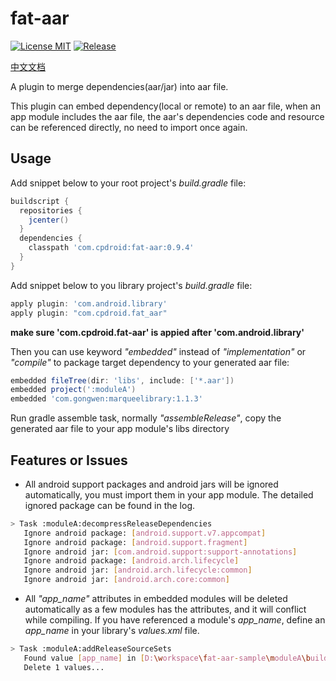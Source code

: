 # fat-aar
[![License MIT](https://img.shields.io/github/release-pre/cpdroid/fat-aar.svg)](https://github.com/cpdroid/fat-aar/releases/tag/v0.9.1)
[![Release](https://img.shields.io/github/license/cpdroid/fat-aar.svg)](https://github.com/cpdroid/fat-aar/blob/master/LICENSE)

[中文文档](https://github.com/cpdroid/fat-aar/blob/master/README_CN.md)

A plugin to merge dependencies(aar/jar) into aar file.

This plugin can embed dependency(local or remote) to an aar file, when an app module includes the aar file, the aar's dependencies code and resource 
can be referenced directly, no need to import once again.

## Usage
Add snippet below to your root project's *build.gradle* file:
```gradle
buildscript {
  repositories {
    jcenter()
  }
  dependencies {
    classpath 'com.cpdroid:fat-aar:0.9.4'
  }
}
```

Add snippet below to you library project's *build.gradle* file:
```gradle
apply plugin: 'com.android.library'
apply plugin: "com.cpdroid.fat_aar"
```

**make sure 'com.cpdroid.fat-aar' is appied after 'com.android.library'**

Then you can use keyword *"embedded"* instead of *"implementation"* or *"compile"* to package target dependency to your generated aar file:
```gradle
embedded fileTree(dir: 'libs', include: ['*.aar'])
embedded project(':moduleA')
embedded 'com.gongwen:marqueelibrary:1.1.3'
```

Run gradle assemble task, normally *"assembleRelease"*, copy the generated aar file to your app module's libs directory

## Features or Issues
* All android support packages and android jars will be ignored automatically, you must import them in your app module.
The detailed ignored package can be found in the log.
```bash
> Task :moduleA:decompressReleaseDependencies
   Ignore android package: [android.support.v7.appcompat]
   Ignore android package: [android.support.fragment]
   Ignore android jar: [com.android.support:support-annotations]
   Ignore android package: [android.arch.lifecycle]
   Ignore android jar: [android.arch.lifecycle:common]
   Ignore android jar: [android.arch.core:common]
```

* All *"app_name"* attributes in embedded modules will be deleted automatically as a few modules has the attributes, and it will conflict while compiling.
If you have referenced a module's *app_name*, define an *app_name* in your library's *values.xml* file.
```bash
> Task :moduleA:addReleaseSourceSets
   Found value [app_name] in [D:\workspace\fat-aar-sample\moduleA\build\aar_plugin\exploded_aar\com.gongwen\marqueelibrary\1.1.3\res\values\values.xml]
   Delete 1 values...
```


